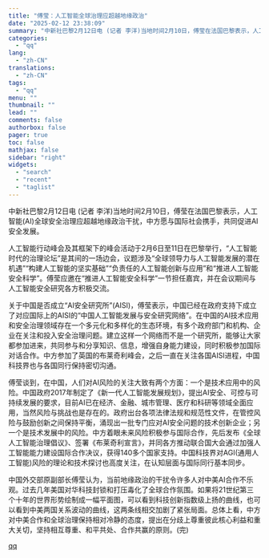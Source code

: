 ```yaml
---
title: "傅莹：人工智能全球治理应超越地缘政治"
date: "2025-02-12 23:38:09"
summary: "中新社巴黎2月12日电 (记者 李洋)当地时间2月10日，傅莹在法国巴黎表示，人工智能(AI)全..."
categories:
  - "qq"
lang:
  - "zh-CN"
translations:
  - "zh-CN"
tags:
  - "qq"
menu: ""
thumbnail: ""
lead: ""
comments: false
authorbox: false
pager: true
toc: false
mathjax: false
sidebar: "right"
widgets:
  - "search"
  - "recent"
  - "taglist"
---
```


中新社巴黎2月12日电 (记者 李洋)当地时间2月10日，傅莹在法国巴黎表示，人工智能(AI)全球安全治理应超越地缘政治干扰，中方愿与国际社会携手，共同促进AI安全发展。

人工智能行动峰会及其框架下的峰会活动于2月6日至11日在巴黎举行，“人工智能时代的治理论坛”是其间的一场边会，议题涉及“全球领导力与人工智能发展的潜在机遇”“构建人工智能的坚实基础”“负责任的人工智能创新与应用”和“推进人工智能安全科学”。傅莹应邀在“推进人工智能安全科学”一节担任嘉宾，并在会议期间与人工智能安全研究各方积极交流。

关于中国是否成立“AI安全研究所”(AISI)，傅莹表示，中国已经在政府支持下成立了对应国际上的AISI的“中国人工智能发展与安全研究网络”。在中国的AI技术应用和安全治理领域存在一个多元化和多样化的生态环境，有多个政府部门和机构、企业在关注和投入安全治理问题。建立这样一个网络而不是一个研究所，能够让大家都参加进来，共同参与和分享知识、信息，增强自身能力建设，同时积极参加国际对话合作。中方参加了英国的布莱奇利峰会，之后一直在关注各国AISI进程，中国科技界也与各国同行保持密切沟通。

傅莹谈到，在中国，人们对AI风险的关注大致有两个方面：一个是技术应用中的风险。中国政府2017年制定了《新一代人工智能发展规划》，提出AI安全、可控与可持续发展的要求，目前AI已在经济、金融、城市管理、医疗和科研等领域全面应用，当然风险与挑战也是存在的。政府出台各项法律法规和规范性文件，在管控风险与鼓励创新之间保持平衡，涌现出一批专门应对AI安全问题的技术创新企业；另一个是技术发展中的风险。中方着眼未来风险积极参与国际合作，先后发布《全球人工智能治理倡议》、签署《布莱奇利宣言》，并同各方推动联合国大会通过加强人工智能能力建设国际合作决议，获得140多个国家支持。中国科技界对AGI(通用人工智能)风险的理论和技术探讨也高度关注，在认知层面与国际同行基本同步。

中国外交部原副部长傅莹认为，当前地缘政治的干扰令许多人对中美AI合作不乐观。过去几年美国对华科技封锁和打压毒化了全球合作氛围。如果将21世纪第三个十年的世界形势绘制成一幅平面图，可以看到科技创新指数级上扬的曲线，也可以看到中美两国关系波动的曲线，这两条线相交加剧了紧张局面。总体上看，中方对中美合作和全球治理保持相对冷静的态度，提出在分歧上尊重彼此核心利益和重大关切，坚持相互尊重、和平共处、合作共赢的原则。(完)

[qq](https://new.qq.com/rain/a/20250212A09OUL00)
